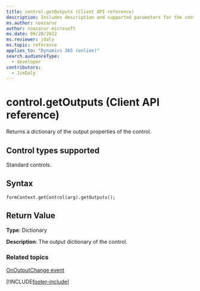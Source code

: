 ```yaml
---
title: control.getOutputs (Client API reference)
description: Includes description and supported parameters for the control.getOutputs method.
ms.author: noazarur
author: noazarur-microsoft
ms.date: 09/20/2022
ms.reviewer: jdaly
ms.topic: reference
applies_to: "Dynamics 365 (online)"
search.audienceType: 
  - developer
contributors:
  - JimDaly
---
```

# control.getOutputs (Client API reference)

Returns a dictionary of the output properties of the control.

## Control types supported

Standard controls.

## Syntax

`formContext.getControl(arg).getOutputs();`

## Return Value

**Type**: Dictionary

**Description**: The output dictionary of the control.

### Related topics

[OnOutputChange event](../events/onoutputchange.md)

[!INCLUDE[footer-include](../../../../../includes/footer-banner.md)]
